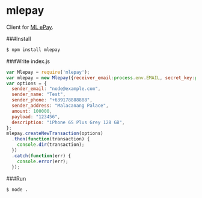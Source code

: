 # mlepay
Client for [ML ePay](https://www.mlepay.com/api/docs).

###Install
```bash
$ npm install mlepay
```

###Write index.js

```javascript
var Mlepay = require('mlepay');
var mlepay = new Mlepay({receiver_email:process.env.EMAIL, secret_key:process.env.SECRET_KEY});
var options = {
  sender_email: "node@example.com",
  sender_name: "Test",
  sender_phone: "+639178888888",
  sender_address: "Malacanang Palace",
  amount: 100000,
  payload: "123456",
  description: "iPhone 6S Plus Grey 128 GB",
};
mlepay.createNewTransaction(options)
  .then(function(transaction) {
    console.dir(transaction);
  })
  .catch(function(err) {
    console.error(err);
  });
```
###Run
```bash
$ node .
```
